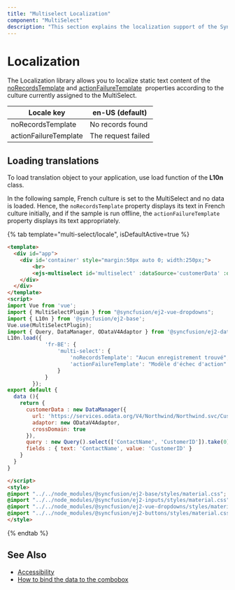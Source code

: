 ```yaml
---
title: "Multiselect Localization"
component: "MultiSelect"
description: "This section explains the localization support of the Syncfusion vue multiselect component."
---
```


# Localization

The Localization library allows you to localize static text content of the
[noRecordsTemplate](../api/multi-select/#norecordstemplate)
 and [actionFailureTemplate](../api/multi-select/#actionfailuretemplate)
&nbsp;properties according to the culture currently assigned to the MultiSelect.

| Locale key | en-US (default)  |
|------------|------------------|
| noRecordsTemplate |  No records found |
| actionFailureTemplate | The request failed |

## Loading translations

To load translation object to your application, use load function of the **L10n** class.

In the following sample, French culture is set to the MultiSelect and no data is loaded. Hence, the `noRecordsTemplate`
property displays its text in French culture initially, and if the sample is run offline, the `actionFailureTemplate` property
displays its text appropriately.

{% tab template="multi-select/locale", isDefaultActive=true %}

```html
<template>
  <div id="app">
    <div id='container' style="margin:50px auto 0; width:250px;">
        <br>
        <ejs-multiselect id='multiselect' :dataSource='customerData' :query='query' :fields='fields' locale="fr-BE" placeholder="Sélectionnez un client"></ejs-multiselect>
    </div>
  </div>
</template>
<script>
import Vue from 'vue';
import { MultiSelectPlugin } from "@syncfusion/ej2-vue-dropdowns";
import { L10n } from '@syncfusion/ej2-base';
Vue.use(MultiSelectPlugin);
import { Query, DataManager, ODataV4Adaptor } from '@syncfusion/ej2-data';
L10n.load({
            'fr-BE': {
                'multi-select': {
                    'noRecordsTemplate': "Aucun enregistrement trouvé",
                    'actionFailureTemplate': "Modèle d'échec d'action"
                }
            }
        });
export default {
  data (){
    return {
      customerData : new DataManager({
        url: 'https://services.odata.org/V4/Northwind/Northwind.svc/Customers',
        adaptor: new ODataV4Adaptor,
        crossDomain: true
      }),
      query : new Query().select(['ContactName', 'CustomerID']).take(0),
      fields : { text: 'ContactName', value: 'CustomerID' }
    }
  }
}

</script>
<style>
@import "../../node_modules/@syncfusion/ej2-base/styles/material.css";
@import "../../node_modules/@syncfusion/ej2-inputs/styles/material.css";
@import "../../node_modules/@syncfusion/ej2-vue-dropdowns/styles/material.css";
@import "../../node_modules/@syncfusion/ej2-buttons/styles/material.css";
</style>
```

{% endtab %}

## See Also

* [Accessibility](./accessibility/)
* [How to bind the data to the combobox](./data-binding/)